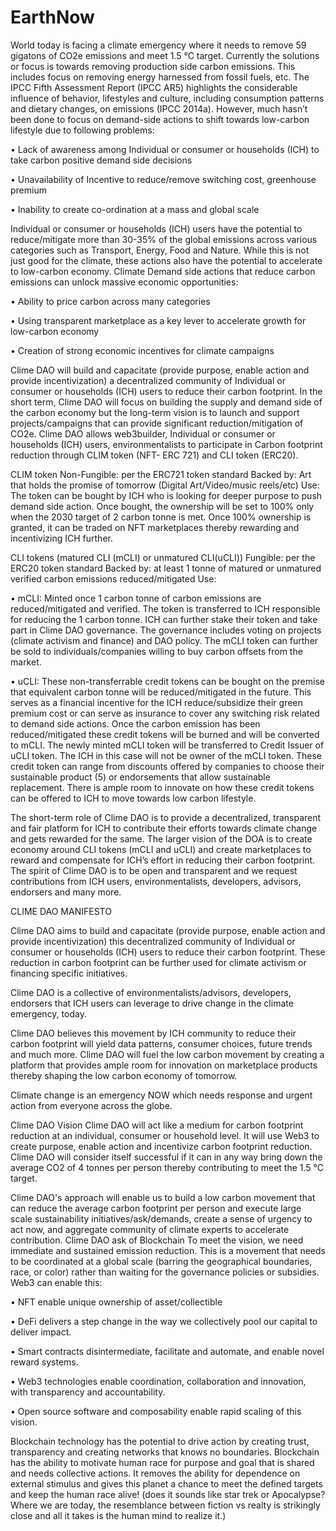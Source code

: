 # EarthNow
World today is facing a climate emergency where it needs to remove 59 gigatons of CO2e emissions and meet 1.5 °C target. Currently the solutions or focus is towards removing production side carbon emissions. This includes focus on removing energy harnessed from fossil fuels, etc. The IPCC Fifth Assessment Report (IPCC AR5) highlights the considerable influence of behavior, lifestyles and culture, including consumption patterns and dietary changes, on emissions (IPCC 2014a). However, much hasn’t been done to focus on demand-side actions to shift towards low-carbon lifestyle due to following problems:

•	Lack of awareness among Individual or consumer or households (ICH) to take carbon positive demand side decisions 

•	Unavailability of Incentive to reduce/remove switching cost, greenhouse premium

•	Inability to create co-ordination at a mass and global scale 

Individual or consumer or households (ICH) users have the potential to reduce/mitigate more than 30-35% of the global emissions across various categories such as Transport, Energy, Food and Nature. While this is not just good for the climate, these actions also have the potential to accelerate to low-carbon economy. Climate Demand side actions that reduce carbon emissions can unlock massive economic opportunities: 

•	Ability to price carbon across many categories 

•	Using transparent marketplace as a key lever to accelerate growth for low-carbon economy 

•	Creation of strong economic incentives for climate campaigns 

Clime DAO will build and capacitate (provide purpose, enable action and provide incentivization) a decentralized community of Individual or consumer or households (ICH) users to reduce their carbon footprint. 
In the short term, Clime DAO will focus on building the supply and demand side of the carbon economy but the long-term vision is to launch and support projects/campaigns that can provide significant reduction/mitigation of CO2e. 
Clime DAO allows web3builder, Individual or consumer or households (ICH) users, environmentalists to participate in Carbon footprint reduction through CLIM token (NFT- ERC 721) and CLI token (ERC20). 

CLIM token
Non-Fungible: per the ERC721 token standard
Backed by: Art that holds the promise of tomorrow (Digital Art/Video/music reels/etc) 
Use: The token can be bought by ICH who is looking for deeper purpose to push demand side action. Once bought, the ownership will be set to 100% only when the 2030 target of 2 carbon tonne is met. Once 100% ownership is granted, it can be traded on NFT marketplaces thereby rewarding and incentivizing ICH further. 

CLI tokens (matured CLI (mCLI) or unmatured CLI(uCLI))
Fungible: per the ERC20 token standard
Backed by: at least 1 tonne of matured or unmatured verified carbon emissions reduced/mitigated
Use: 

•	mCLI: Minted once 1 carbon tonne of carbon emissions are reduced/mitigated and verified. The token is transferred to ICH responsible for reducing the 1 carbon tonne. ICH can further stake their token and take part in Clime DAO governance. The governance includes voting on projects (climate activism and finance) and DAO policy. The mCLI token can further be sold to individuals/companies willing to buy carbon offsets from the market. 


•	uCLI: These non-transferrable credit tokens can be bought on the premise that equivalent carbon tonne will be reduced/mitigated in the future. This serves as a financial incentive for the ICH reduce/subsidize their green premium cost or can serve as insurance to cover any switching risk related to demand side actions.  Once the carbon emission has been reduced/mitigated these credit tokens will be burned and will be converted to mCLI. The newly minted mCLI token will be transferred to Credit Issuer of uCLI token. The ICH in this case will not be owner of the mCLI token. These credit token can range from discounts offered by companies to choose their sustainable product (5) or endorsements that allow sustainable replacement. There is ample room to innovate on how these credit tokens can be offered to ICH to move towards low carbon lifestyle. 

The short-term role of Clime DAO is to provide a decentralized, transparent and fair platform for ICH to contribute their efforts towards climate change and gets rewarded for the same. The larger vision of the DOA is to create economy around CLI tokens (mCLI and uCLI) and create marketplaces to reward and compensate for ICH’s effort in reducing their carbon footprint.  The spirit of Clime DAO is to be open and transparent and we request contributions from ICH users, environmentalists, developers, advisors, endorsers and many more.


CLIME DAO MANIFESTO 

Clime DAO aims to build and capacitate (provide purpose, enable action and provide incentivization) this decentralized community of Individual or consumer or households (ICH) users to reduce their carbon footprint. These reduction in carbon footprint can be further used for climate activism or financing specific initiatives. 

Clime DAO is a collective of environmentalists/advisors, developers, endorsers that ICH users can leverage to drive change in the climate emergency, today.

Clime DAO believes this movement by ICH community to reduce their carbon footprint will yield data patterns, consumer choices, future trends and much more. Clime DAO will fuel the low carbon movement by creating a platform that provides ample room for innovation on marketplace products thereby shaping the low carbon economy of tomorrow. 

Climate change is an emergency NOW which needs response and urgent action from everyone across the globe. 

Clime DAO Vision
Clime DAO will act like a medium for carbon footprint reduction at an individual, consumer or household level. It will use Web3 to create purpose, enable action and incentivize carbon footprint reduction. Clime DAO will consider itself successful if it can in any way bring down the average CO2 of 4 tonnes per person thereby contributing to meet the 1.5 °C target. 

Clime DAO's approach will enable us to build a low carbon movement that can reduce the average carbon footprint per person and execute large scale sustainability initiatives/ask/demands, create a sense of urgency to act now, and aggregate community of climate experts to accelerate contribution. 
Clime DAO ask of Blockchain 
To meet the vision, we need immediate and sustained emission reduction. This is a movement that needs to be coordinated at a global scale (barring the geographical boundaries, race, or color) rather than waiting for the governance policies or subsidies. 
Web3 can enable this:

•	NFT enable unique ownership of asset/collectible

•	DeFi delivers a step change in the way we collectively pool our capital to deliver impact.

•	Smart contracts disintermediate, facilitate and automate, and enable novel reward systems.

•	Web3 technologies enable coordination, collaboration and innovation, with transparency and accountability.

•	Open source software and composability enable rapid scaling of this vision.

Blockchain technology has the potential to drive action by creating trust, transparency and creating networks that knows no boundaries. Blockchain has the ability to motivate human race for purpose and goal that is shared and needs collective actions. It removes the ability for dependence on external stimulus and gives this planet a chance to meet the defined targets and keep the human race alive! (does it sounds like star trek or Apocalypse? Where we are today, the resemblance between fiction vs realty is strikingly close and all it takes is the human mind to realize it.)
